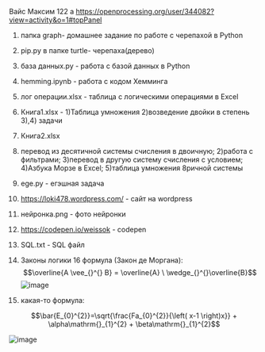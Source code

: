 Вайс Максим 122 а
https://openprocessing.org/user/344082?view=activity&o=1#topPanel

1) папка graph- домашнее задание по работе с черепахой в Python
2) pip.py в папке turtle- черепаха(дерево)
3) база данных.py - работа с базой данных в Python
4) hemming.ipynb - работа с кодом Хемминга 
5) лог операции.xlsx - таблица с логическими операциями в Excel 
6) Книга1.xlsx -
1)Таблица умножения 
2)возведение двойки в степень 
3),4) задачи
7) Книга2.xlsx 
1) перевод из десятичной системы счисления в двоичную; 
2)работа с фильтрами;
3)перевод в другую систему счисления с условием; 
4)Азбука Морзе в Excel; 
5)таблица умножения 8ричной системы
8) ege.py - егэшная задача 
9) https://loki478.wordpress.com/ - сайт на wordpress 
10) нейронка.png - фото нейронки 
11) https://codepen.io/weissok - codepen
12) SQL.txt - SQL файл

13) Законы логики 16 формула (Закон де Моргана):
$$\overline{A \vee_{}^{} B} = \overline{A} \ \wedge_{}^{}\overline{B}$$
![image](https://user-images.githubusercontent.com/114381760/198812919-26209141-f830-4e62-a1cf-6514a24170bf.png)
14) какая-то формула:

$$\bar{E_{0}^{2}}=\sqrt{\frac{Fa_{0}^{2}}{\left( x-1 \right)x}} + \alpha\mathrm{}_{1}^{2} + \beta\mathrm{}_{1}^{2}$$

![image](https://user-images.githubusercontent.com/114381760/201590129-b7a82887-dcbb-48a5-b503-43b210a7f94e.png)
